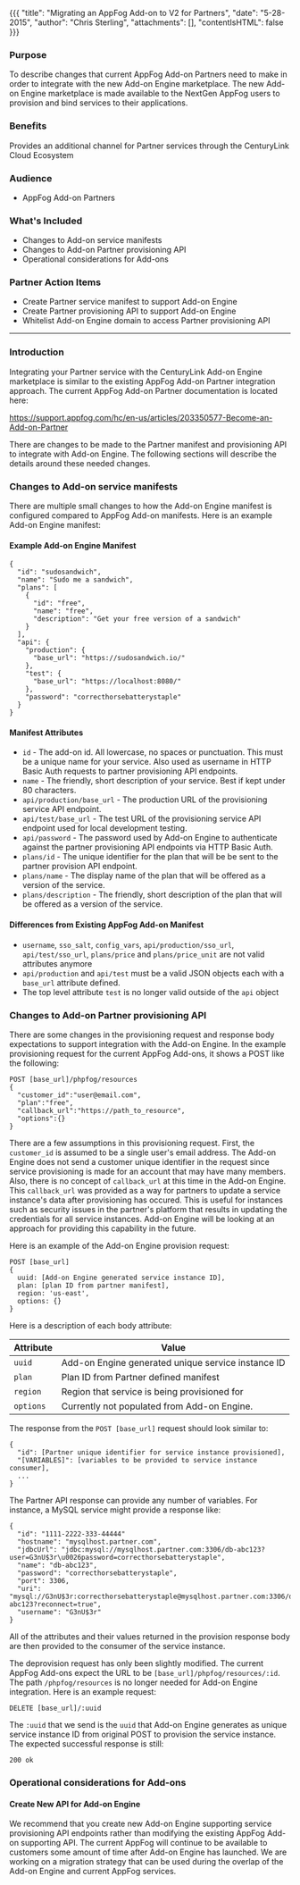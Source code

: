 {{{
  "title": "Migrating an AppFog Add-on to V2 for Partners",
  "date": "5-28-2015",
  "author": "Chris Sterling",
  "attachments": [],
  "contentIsHTML": false
}}}

### Purpose

To describe changes that current AppFog Add-on Partners need to make in order to integrate with the new Add-on Engine marketplace. The new Add-on Engine marketplace is made available to the NextGen AppFog users to provision and bind services to their applications.

### Benefits

Provides an additional channel for Partner services through the CenturyLink Cloud Ecosystem

### Audience

- AppFog Add-on Partners
 
### What's Included

- Changes to Add-on service manifests
- Changes to Add-on Partner provisioning API
- Operational considerations for Add-ons

### Partner Action Items

- Create Partner service manifest to support Add-on Engine
- Create Partner provisioning API to support Add-on Engine
- Whitelist Add-on Engine domain to access Partner provisioning API

---

### Introduction

Integrating your Partner service with the CenturyLink Add-on Engine marketplace is similar to the existing AppFog Add-on Partner integration approach. The current AppFog Add-on Partner documentation is located here:

https://support.appfog.com/hc/en-us/articles/203350577-Become-an-Add-on-Partner

There are changes to be made to the Partner manifest and provisioning API to integrate with Add-on Engine. The following sections will describe the details around these needed changes.

### Changes to Add-on service manifests

There are multiple small changes to how the Add-on Engine manifest is configured compared to AppFog Add-on manifests. Here is an example Add-on Engine manifest:


#### Example Add-on Engine Manifest

```
{
  "id": "sudosandwich",
  "name": "Sudo me a sandwich",
  "plans": [
    {
      "id": "free",
      "name": "free",
      "description": "Get your free version of a sandwich"
    }
  ],
  "api": {
    "production": {
      "base_url": "https://sudosandwich.io/"
    },
    "test": {
      "base_url": "https://localhost:8080/"
    },
    "password": "correcthorsebatterystaple"
  }
}
```

#### Manifest Attributes

- `id` - The add-on id. All lowercase, no spaces or punctuation. This must be a unique name for your service. Also used as username in HTTP Basic Auth requests to partner provisioning API endpoints.
- `name` - The friendly, short description of your service. Best if kept under 80 characters.
- `api/production/base_url` - The production URL of the provisioning service API endpoint.
- `api/test/base_url` - The test URL of the provisioning service API endpoint used for local development testing.
- `api/password` - The password used by Add-on Engine to authenticate against the partner provisioning API endpoints via HTTP Basic Auth.
- `plans/id` - The unique identifier for the plan that will be be sent to the partner provision API endpoint.
- `plans/name` - The display name of the plan that will be offered as a version of the service.
- `plans/description` - The friendly, short description of the plan that will be offered as a version of the service.

#### Differences from Existing AppFog Add-on Manifest

- `username`, `sso_salt`, `config_vars`, `api/production/sso_url`, `api/test/sso_url`, `plans/price` and `plans/price_unit` are not valid attributes anymore
- `api/production` and `api/test` must be a valid JSON objects each with a `base_url` attribute defined.
- The top level attribute `test` is no longer valid outside of the `api` object

### Changes to Add-on Partner provisioning API

There are some changes in the provisioning request and response body expectations to support integration with the Add-on Engine. In the example provisioning request for the current AppFog Add-ons, it shows a POST like the following:

```
POST [base_url]/phpfog/resources
{
  "customer_id":"user@email.com",
  "plan":"free",
  "callback_url":"https://path_to_resource",
  "options":{}
}
```

There are a few assumptions in this provisioning request. First, the `customer_id` is assumed to be a single user's email address. The Add-on Engine does not send a customer unique identifier in the request since service provisioning is made for an account that may have many members. Also, there is no concept of `callback_url` at this time in the Add-on Engine. This `callback_url` was provided as a way for partners to update a service instance's data after provisioning has occured. This is useful for instances such as security issues in the partner's platform that results in updating the credentials for all service instances. Add-on Engine will be looking at an approach for providing this capability in the future.

Here is an example of the Add-on Engine provision request:

```
POST [base_url]
{
  uuid: [Add-on Engine generated service instance ID],
  plan: [plan ID from partner manifest],
  region: 'us-east',
  options: {}
}
```
Here is a description of each body attribute:

| Attribute | Value                                              |
| --------- | -----------------                                  |
| `uuid`    | Add-on Engine generated unique service instance ID |
| `plan`    | Plan ID from Partner defined manifest              |
| `region`  | Region that service is being provisioned for       |
| `options` | Currently not populated from Add-on Engine.        |

The response from the `POST [base_url]` request should look similar to:

```
{
  "id": [Partner unique identifier for service instance provisioned],
  "[VARIABLES]": [variables to be provided to service instance consumer],
  ...
}
```

The Partner API response can provide any number of variables. For instance, a MySQL service might provide a response like:

```
{
  "id": "1111-2222-333-44444"
  "hostname": "mysqlhost.partner.com",
  "jdbcUrl": "jdbc:mysql://mysqlhost.partner.com:3306/db-abc123?user=G3nU$3r\u0026password=correcthorsebatterystaple",
  "name": "db-abc123",
  "password": "correcthorsebatterystaple",
  "port": 3306,
  "uri": "mysql://G3nU$3r:correcthorsebatterystaple@mysqlhost.partner.com:3306/db-abc123?reconnect=true",
  "username": "G3nU$3r"
}
```

All of the attributes and their values returned in the provision response body are then provided to the consumer of the service instance.

The deprovision request has only been slightly modified. The current AppFog Add-ons expect the URL to be `[base_url]/phpfog/resources/:id`. The path `/phpfog/resources` is no longer needed for Add-on Engine integration. Here is an example request:

```
DELETE [base_url]/:uuid
```

The `:uuid` that we send is the `uuid` that Add-on Engine generates as unique service instance ID from original POST to provision the service instance. The expected successful response is still:

```
200 ok
```

### Operational considerations for Add-ons

#### Create New API for Add-on Engine

We recommend that you create new Add-on Engine supporting service provisioning API endpoints rather than modifying the existing AppFog Add-on supporting API. The current AppFog will continue to be available to customers some amount of time after Add-on Engine has launched. We are working on a migration strategy that can be used during the overlap of the Add-on Engine and current AppFog services.